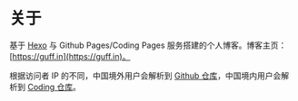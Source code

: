 # 关于 #
基于 [Hexo](https://github.com/hexojs/hexo) 与 Github Pages/Coding Pages 服务搭建的个人博客。博客主页：[https://guff.in](https://guff.in)。

根据访问者 IP 的不同，中国境外用户会解析到 [Github 仓库](https://github.com/McGuffinCN/hexoblog)，中国境内用户会解析到 [Coding 仓库](https://mcguffin.coding.net/p/hexoblog/d/guff.in/git)。